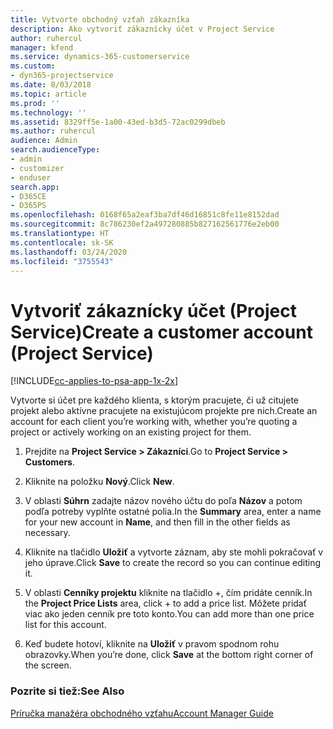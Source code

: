 ```yaml
---
title: Vytvorte obchodný vzťah zákazníka
description: Ako vytvoriť zákaznícky účet v Project Service
author: ruhercul
manager: kfend
ms.service: dynamics-365-customerservice
ms.custom:
- dyn365-projectservice
ms.date: 8/03/2018
ms.topic: article
ms.prod: ''
ms.technology: ''
ms.assetid: 8329ff5e-1a00-43ed-b3d5-72ac0299dbeb
ms.author: ruhercul
audience: Admin
search.audienceType:
- admin
- customizer
- enduser
search.app:
- D365CE
- D365PS
ms.openlocfilehash: 0168f65a2eaf3ba7df46d16851c8fe11e8152dad
ms.sourcegitcommit: 8c786230ef2a497280885b827162561776e2eb00
ms.translationtype: HT
ms.contentlocale: sk-SK
ms.lasthandoff: 03/24/2020
ms.locfileid: "3755543"
---
```

# <a name="create-a-customer-account-project-service"></a><span data-ttu-id="31af4-103">Vytvoriť zákaznícky účet (Project Service)</span><span class="sxs-lookup"><span data-stu-id="31af4-103">Create a customer account (Project Service)</span></span>

[!INCLUDE[cc-applies-to-psa-app-1x-2x](../includes/cc-applies-to-psa-app-1x-2x.md)]

<span data-ttu-id="31af4-104">Vytvorte si účet pre každého klienta, s ktorým pracujete, či už citujete projekt alebo aktívne pracujete na existujúcom projekte pre nich.</span><span class="sxs-lookup"><span data-stu-id="31af4-104">Create an account for each client you’re working with, whether you’re quoting a project or actively working on an existing project for them.</span></span>  
  
1.  <span data-ttu-id="31af4-105">Prejdite na **Project Service > Zákazníci**.</span><span class="sxs-lookup"><span data-stu-id="31af4-105">Go to **Project Service > Customers**.</span></span>  
  
2.  <span data-ttu-id="31af4-106">Kliknite na položku **Nový**.</span><span class="sxs-lookup"><span data-stu-id="31af4-106">Click **New**.</span></span>  
  
3.  <span data-ttu-id="31af4-107">V oblasti **Súhrn** zadajte názov nového účtu do poľa **Názov** a potom podľa potreby vyplňte ostatné polia.</span><span class="sxs-lookup"><span data-stu-id="31af4-107">In the **Summary** area, enter a name for your new account in **Name**, and then fill in the other fields as necessary.</span></span>  
  
4.  <span data-ttu-id="31af4-108">Kliknite na tlačidlo **Uložiť** a vytvorte záznam, aby ste mohli pokračovať v jeho úprave.</span><span class="sxs-lookup"><span data-stu-id="31af4-108">Click **Save** to create the record so you can continue editing it.</span></span>  
  
5.  <span data-ttu-id="31af4-109">V oblasti **Cenníky projektu** kliknite na tlačidlo +, čím pridáte cenník.</span><span class="sxs-lookup"><span data-stu-id="31af4-109">In the **Project Price Lists** area, click + to add a price list.</span></span> <span data-ttu-id="31af4-110">Môžete pridať viac ako jeden cenník pre toto konto.</span><span class="sxs-lookup"><span data-stu-id="31af4-110">You can add more than one price list for this account.</span></span>  
  
6.  <span data-ttu-id="31af4-111">Keď budete hotoví, kliknite na **Uložiť** v pravom spodnom rohu obrazovky.</span><span class="sxs-lookup"><span data-stu-id="31af4-111">When you’re done, click **Save** at the bottom right corner of the screen.</span></span>  
  
### <a name="see-also"></a><span data-ttu-id="31af4-112">Pozrite si tiež:</span><span class="sxs-lookup"><span data-stu-id="31af4-112">See Also</span></span>  
 [<span data-ttu-id="31af4-113">Príručka manažéra obchodného vzťahu</span><span class="sxs-lookup"><span data-stu-id="31af4-113">Account Manager Guide</span></span>](../project-service/account-manager-guide.md)
